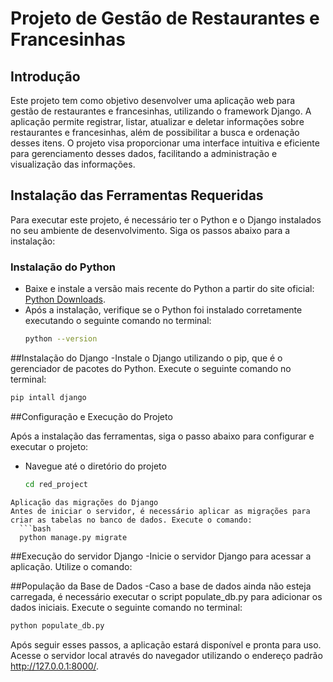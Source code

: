 # Projeto de Gestão de Restaurantes e Francesinhas

## Introdução

Este projeto tem como objetivo desenvolver uma aplicação web para gestão de restaurantes e francesinhas, utilizando o framework Django. A aplicação permite registrar, listar, atualizar e deletar informações sobre restaurantes e francesinhas, além de possibilitar a busca e ordenação desses itens. O projeto visa proporcionar uma interface intuitiva e eficiente para gerenciamento desses dados, facilitando a administração e visualização das informações.

## Instalação das Ferramentas Requeridas

Para executar este projeto, é necessário ter o Python e o Django instalados no seu ambiente de desenvolvimento. Siga os passos abaixo para a instalação:

### Instalação do Python
- Baixe e instale a versão mais recente do Python a partir do site oficial: [Python Downloads](https://www.python.org/downloads/).
- Após a instalação, verifique se o Python foi instalado corretamente executando o seguinte comando no terminal:
  ```bash
  python --version

##Instalação do Django
-Instale o Django utilizando o pip, que é o gerenciador de pacotes do Python. Execute o seguinte comando no terminal:
  ```bash
  pip intall django
```
##Configuração e Execução do Projeto

Após a instalação das ferramentas, siga o passo abaixo para configurar e executar o projeto:
- Navegue até o diretório do projeto
  ```bash
  cd red_project
```
Aplicação das migrações do Django
Antes de iniciar o servidor, é necessário aplicar as migrações para criar as tabelas no banco de dados. Execute o comando:
  ```bash
  python manage.py migrate
```
##Execução do servidor Django
-Inicie o servidor Django para acessar a aplicação. Utilize o comando:

##População da Base de Dados
-Caso a base de dados ainda não esteja carregada, é necessário executar o script populate_db.py para adicionar os dados iniciais. Execute o seguinte comando no terminal:
  ```bash
  python populate_db.py
```
Após seguir esses passos, a aplicação estará disponível e pronta para uso. Acesse o servidor local através do navegador utilizando o endereço padrão http://127.0.0.1:8000/.
